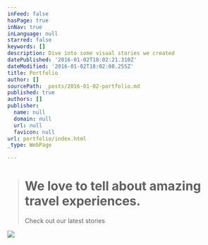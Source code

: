```yaml
---
inFeed: false
hasPage: true
inNav: true
inLanguage: null
starred: false
keywords: []
description: Dive into some visual stories we created
datePublished: '2016-01-02T18:02:21.310Z'
dateModified: '2016-01-02T18:02:08.255Z'
title: Portfolio
author: []
sourcePath: _posts/2016-01-02-portfolio.md
published: true
authors: []
publisher:
  name: null
  domain: null
  url: null
  favicon: null
url: portfolio/index.html
_type: WebPage

---
```

> # We love to tell about amazing travel experiences.
> 
> Check out our latest stories

![](https://s3-us-west-2.amazonaws.com/the-grid-img/p/fe2dbf0173d1a569ca37f960cba0f5fb9a0c0377.jpg)